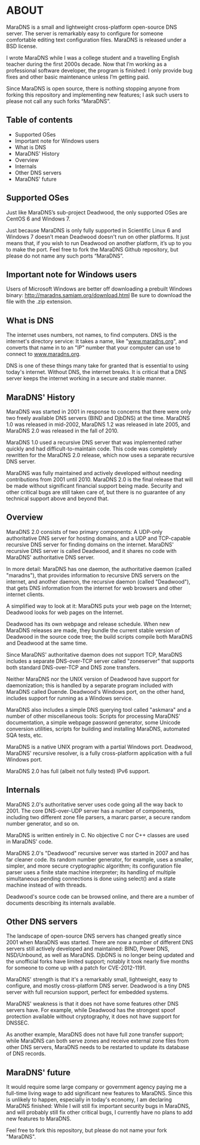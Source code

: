 # ABOUT

   MaraDNS is a small and lightweight cross-platform open-source DNS
   server. The server is remarkably easy to configure for someone
   comfortable editing text configuration files. MaraDNS is released under
   a BSD license.

   I wrote MaraDNS while I was a college student and a travelling English
   teacher during the first 2000s decade. Now that I’m working as
   a professional software developer, the program is finished: I only
   provide bug fixes and other basic maintenance unless I’m getting
   paid.

   Since MaraDNS is open source, there is nothing stopping anyone from 
   forking this repository and implementing new features; I ask such users 
   to please not call any such forks “MaraDNS”.

## Table of contents

* Supported OSes
* Important note for Windows users
* What is DNS
* MaraDNS' History
* Overview
* Internals
* Other DNS servers
* MaraDNS' future

## Supported OSes

   Just like MaraDNS’s sub-project Deadwood, the only supported OSes are
   CentOS 6 and Windows 7.  

   Just because MaraDNS is only fully supported in Scientific Linux 6
   and Windows 7 doesn’t mean Deadwood doesn't run on other platforms.
   It just means that, if you wish to run Deadwood on another platform,
   it’s up to you to make the port. Feel free to fork the MaraDNS Github
   repository, but please do not name any such ports “MaraDNS”.

## Important note for Windows users

   Users of Microsoft Windows are better off downloading a prebuilt Windows
   binary: http://maradns.samiam.org/download.html
   Be sure to download the file with the .zip extension.

## What is DNS

   The internet uses numbers, not names, to find computers. DNS is the
   internet's directory service: It takes a name, like "www.maradns.org",
   and converts that name in to an "IP" number that your computer can use
   to connect to www.maradns.org.

   DNS is one of these things many take for granted that is essential to
   using today's internet. Without DNS, the internet breaks. It is
   critical that a DNS server keeps the internet working in a secure and
   stable manner.

## MaraDNS' History

   MaraDNS was started in 2001 in response to concerns that there were
   only two freely available DNS servers (BIND and DjbDNS) at the time.
   MaraDNS 1.0 was released in mid-2002, MaraDNS 1.2 was released in late
   2005, and MaraDNS 2.0 was released in the fall of 2010.

   MaraDNS 1.0 used a recursive DNS server that was implemented rather
   quickly and had difficult-to-maintain code. This code was completely
   rewritten for the MaraDNS 2.0 release, which now uses a separate
   recursive DNS server.

   MaraDNS was fully maintained and actively developed without needing
   contributions from 2001 until 2010. MaraDNS 2.0 is the final release
   that will be made without significant financial support being made.
   Security and other critical bugs are still taken care of, but there is
   no guarantee of any technical support above and beyond that.

## Overview

   MaraDNS 2.0 consists of two primary components: A UDP-only
   authoritative DNS server for hosting domains, and a UDP and TCP-capable
   recursive DNS server for finding domains on the internet. MaraDNS'
   recursive DNS server is called Deadwood, and it shares no code with
   MaraDNS' authoritative DNS server.

   In more detail: MaraDNS has one daemon, the authoritative daemon
   (called "maradns"), that provides information to recursive DNS servers
   on the internet, and another daemon, the recursive daemon (called
   "Deadwood"), that gets DNS information from the internet for web
   browsers and other internet clients.

   A simplified way to look at it: MaraDNS puts your web page on the
   Internet; Deadwood looks for web pages on the Internet.

   Deadwood has its own webpage and release schedule. When new MaraDNS
   releases are made, they bundle the current stable version of Deadwood
   in the source code tree; the build scripts compile both MaraDNS and
   Deadwood at the same time.

   Since MaraDNS' authoritative daemon does not support TCP, MaraDNS
   includes a separate DNS-over-TCP server called "zoneserver" that
   supports both standard DNS-over-TCP and DNS zone transfers.

   Neither MaraDNS nor the UNIX version of Deadwood have support for
   daemonization; this is handled by a separate program included with
   MaraDNS called Duende. Deadwood's Windows port, on the other hand,
   includes support for running as a Windows service.

   MaraDNS also includes a simple DNS querying tool called "askmara" and a
   number of other miscellaneous tools: Scripts for processing MaraDNS'
   documentation, a simple webpage password generator, some Unicode
   conversion utilities, scripts for building and installing MaraDNS,
   automated SQA tests, etc.

   MaraDNS is a native UNIX program with a partial Windows port. Deadwood,
   MaraDNS' recursive resolver, is a fully cross-platform application with
   a full Windows port.

   MaraDNS 2.0 has full (albeit not fully tested) IPv6 support.

## Internals

   MaraDNS 2.0's authoritative server uses code going all the way back 
   to 2001. The core DNS-over-UDP server has a number of components,
   including two different zone file parsers, a mararc parser, a secure
   random number generator, and so on.

   MaraDNS is written entirely in C. No objective C nor C++ classes are
   used in MaraDNS' code.

   MaraDNS 2.0's "Deadwood" recursive server was started in 2007 and has
   far cleaner code. Its random number generator, for example, uses a
   smaller, simpler, and more secure cryptographic algorithm; its
   configuration file parser uses a finite state machine interpreter; its
   handling of multiple simultaneous pending connections is done using
   select() and a state machine instead of with threads.

   Deadwood's source code can be browsed online, and there are a
   number of documents describing its internals available.

## Other DNS servers

   The landscape of open-source DNS servers has changed greatly since 2001
   when MaraDNS was started. There are now a number of different DNS
   servers still actively developed and maintained: BIND, Power DNS,
   NSD/Unbound, as well as MaraDNS. DjbDNS is no longer being updated and
   the unofficial forks have limited support; notably it took nearly five
   months for someone to come up with a patch for CVE-2012-1191.

   MaraDNS' strength is that it's a remarkably small, lightweight, easy to
   configure, and mostly cross-platform DNS server. Deadwood is a tiny DNS
   server with full recursion support, perfect for embedded systems.

   MaraDNS' weakness is that it does not have some features other DNS
   servers have. For example, while Deadwood has the strongest spoof
   protection available without cryptography, it does not have support for
   DNSSEC.

   As another example, MaraDNS does not have full zone transfer support;
   while MaraDNS can both serve zones and receive external zone files from
   other DNS servers, MaraDNS needs to be restarted to update its database
   of DNS records.

## MaraDNS' future

   It would require some large company or government agency paying me a
   full-time living wage to add significant new features to MaraDNS. Since
   this is unlikely to happen, especially in today's economy, I am
   declaring MaraDNS finished: While I will still fix important security
   bugs in MaraDNS, and will probably still fix other critical bugs, I
   currently have no plans to add new features to MaraDNS.

   Feel free to fork this repository, but please do not name your fork
   "MaraDNS".

